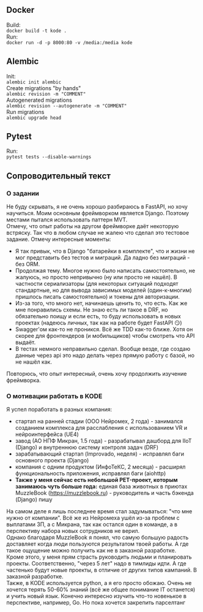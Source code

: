 ## Docker  
Build:  
``docker build -t kode .``  
Run:  
``docker run -d -p 8000:80 -v /media:/media kode``  

## Alembic  
Init:  
``alembic init alembic``  
Create migrations "by hands"  
``alembic revision -m "COMMENT"``  
Autogenerated migrations  
``alembic revision --autogenerate -m "COMMENT"``  
Run migrations  
``alembic upgrade head``  

## Pytest
Run:  
``pytest tests --disable-warnings``  

## Сопроводительный текст
### О задании
Не буду скрывать, я не очень хорошо разбираюсь в FastAPI, но хочу научиться. Моим основным фреймворком является Django. Поэтому местами пытался использовать паттерн MVT.  
Отмечу, что опыт работы на другом фреймворке даёт некоторую встряску. Так что в любом случае не жалею что сделал это тестовое задание. Отмечу интересные моменты:

* Я так привык, что в Django "батарейки в комплекте", что и жизни не мог представить без тестов и миграций. Да ладно без миграций - без ORM.
* Продолжая тему. Многое нужно было написать самостоятельно, не жалуюсь, но просто непривычно (ну или просто не нашёл). В частности сериализаторы (для некоторых ситуаций подходят стандартные, но для вывода зависимых моделей (один-к-многим) пришлось писать самостоятельно) и токены для авторизации.
* Из-за того, что много нет, начинаешь ценить то, что есть. Как же мне понравились схемы. Не знаю есть ли такое в DRF, но обязательно поищу и если есть, то буду использовать в новых проектах (надеюсь личных, так как на работе будет FastAPI 😏)
* Swagger'ом как-то не проникся. Всё же TDD как-то ближе. Хотя он скорее для фронтендеров (и мобильщиков) чтобы смотреть что API выдаёт.
* В тестах немного неправильно сделал. Вообще везде, где создаю данные через api это надо делать через прямую работу с базой, но не нашёл как.  

Повторюсь, что опыт интересный, очень хочу продолжить изучение фреймворка.  

### О мотивации работать в KODE
Я успел поработать в разных компания:
* стартап на ранней стадии (ООО Нейромех, 2 года) - занимался созданием комплекса для расслабления с использованием VR  и нейроинтерфейса (UE4)
* завод (АО НПФ Микран, 1.5 года) - разрабатывал дашборд для IIoT (Django) и внутреннюю систему контроля задач (DRF)
* зарабатывающий стартап (Improvado, неделя) - исправлял баги основного проекта (Django)
* компания с одним продуктом (ИнфоТеКС, 2 месяца) - расширял функциональность приложения, исправлял баги (aiohttp)
* __Также у меня сейчас есть небольшой PET-проект, которым занимаюсь чуть больше года:__ единая база животных в приютах MuzzleBook (https://muzzlebook.ru) - руководитель и часть бэкенда (Django) пишу

На самом деле я лишь последнее время стал задумываться: "что мне нужно от компании". Всё же из Нейромеха ушёл из-за проблем с выплатами ЗП, а с Микрана, так как остался один в команде, а в перспективу набора новых сотрудников не верил.  
Однако благодаря MuzzleBook я понял, что самую большую радость доставляет когда люди пользуются результатом твоей работы. А где такое ощущение можно получить как не в заказной разработке.  
Кроме этого, у меня прям страсть руководить людьми и планировать проекты. Соответственно, "через 5 лет" надо в тимлиды идти. А где частенько будут новые проекты, в отличие от других типов кампаний. В заказной разработке.  
Также, в KODE используется python, а я его просто обожаю. Очень не хочется терять 50-60% знаний (всё же общее понимание IT останется) и учить новый язык. Конечно интересно изучить что-то новенькое в перспективе, например, Go. Но пока хочется закрепить парселтанг
